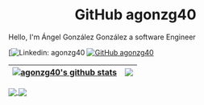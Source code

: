 <h1 align="center"> GitHub agonzg40 </h1>

Hello, I'm Ángel González González a software Engineer

[![Linkedin: agonzg40](https://img.shields.io/badge/-agonzg40-blue?style=flat-square&logo=Linkedin&logoColor=white&link=enlace/)
[![GitHub agonzg40](https://img.shields.io/github/followers/agonzg40?label=follow&style=social)](enlace)


| <a href="https://github.com/agonzg40/github-readme-stats"><img align="center" src="https://github-readme-stats.vercel.app/api?username=agonzg40&show_icons=true&include_all_commits=true&theme=buefy&hide_border=true" alt="agonzg40's github stats" /></a> | <a href="https://github.com/agonzg40/github-readme-stats"><img align="center" src="https://github-readme-stats.vercel.app/api/top-langs/?username=agonzg40&layout=compact&theme=buefy&hide_border=true" /></a> |
| ------------- | ------------- |


<a href="https://github.com/agonzg40/github-readme-stats">
  <img align="center" src="https://github-readme-stats.vercel.app/api/pin/?username=agonzg40&repo=github-readme-stats&theme=buefy" />
</a>
<a href="https://github.com/agonzg40/agonzg40.github.io">
  <img align="center" src="https://github-readme-stats.vercel.app/api/pin/?username=agonzg40&repo=anuraghazra.github.io&theme=buefy" />
</a>

<!---
agonzg40/agonzg40 is a ✨ special ✨ repository because its `README.md` (this file) appears on your GitHub profile.
You can click the Preview link to take a look at your changes.
--->

